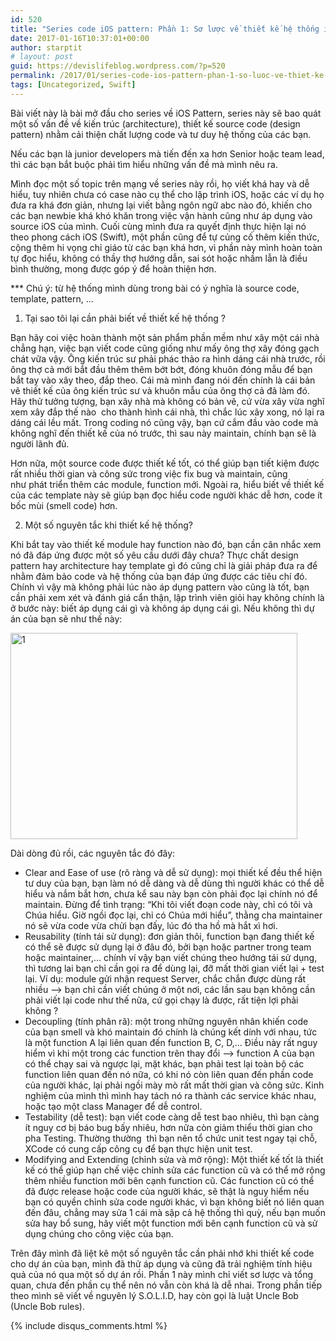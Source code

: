 ```yaml
---
id: 520
title: "Series code iOS pattern: Phần 1: Sơ lược về thiết kế hệ thống iOS"
date: 2017-01-16T10:37:01+00:00
author: starptit
# layout: post
guid: https://devislifeblog.wordpress.com/?p=520
permalink: /2017/01/series-code-ios-pattern-phan-1-so-luoc-ve-thiet-ke-he-thong-ios/
tags: [Uncategorized, Swift]
---
```


Bài viết này là bài mở đầu cho series về iOS Pattern, series này sẽ bao quát một số vấn đề về kiến trúc (architecture), thiết kế source code (design pattern) nhằm cải thiện chất lượng code và tư duy hệ thống của các bạn.

Nếu các bạn là junior developers mà tiến đến xa hơn Senior hoặc team lead, thì các bạn bắt buộc phải tìm hiểu những vấn đề mà mình nêu ra.

Mình đọc một số topic trên mạng về series này rồi, họ viết khá hay và dễ hiểu, tuy nhiên chưa có case nào cụ thể cho lập trình iOS, hoặc các ví dụ họ đưa ra khá đơn giản, nhưng lại viết bằng ngôn ngữ abc nào đó, khiến cho các bạn newbie khá khó khăn trong việc vận hành cũng như áp dụng vào source iOS của mình. Cuối cùng mình đưa ra quyết định thực hiện lại nó theo phong cách iOS (Swift), một phần cũng để tự củng cố thêm kiến thức, cộng thêm hi vọng chỉ giáo từ các bạn khá hơn, vì phần này mình hoàn toàn tự đọc hiểu, không có thầy thợ hướng dẫn, sai sót hoặc nhầm lẫn là điều bình thường, mong được góp ý để hoàn thiện hơn.

\*\*\* Chú ý: từ hệ thống mình dùng trong bài có ý nghĩa là source code, template, pattern, &#8230;

<!--more-->

1. Tại sao tôi lại cần phải biết về thiết kế hệ thống ?

Bạn hãy coi việc hoàn thành một sản phẩm phần mềm như xây một cái nhà chẳng hạn, việc bạn viết code cũng giống như mấy ông thợ xây đóng gạch chát vữa vậy. Ông kiến trúc sư phải phác thảo ra hình dáng cái nhà trước, rồi ông thợ cả mới bắt đầu thêm thêm bớt bớt, đóng khuôn đóng mẫu để bạn bắt tay vào xây theo, đắp theo. Cái mà mình đang nói đến chính là cái bản vẽ thiết kế của ông kiến trúc sư và khuôn mẫu của ông thợ cả đã làm đó. Hãy thử tưởng tượng, bạn xây nhà mà không có bản vẽ, cứ vừa xây vừa nghĩ xem xây đắp thế nào  cho thành hình cái nhà, thì chắc lúc xây xong, nó lại ra dáng cái lều mất. Trong coding nó cũng vậy, bạn cứ cắm đầu vào code mà không nghĩ đến thiết kế của nó trước, thì sau này maintain, chính bạn sẽ là người lãnh đủ.

Hơn nữa, một source code được thiết kế tốt, có thể giúp bạn tiết kiệm được rất nhiều thời gian và công sức trong việc fix bug và maintain, cũng như phát triển thêm các module, function mới. Ngoài ra, hiểu biết về thiết kế của các template này sẽ giúp bạn đọc hiểu code người khác dễ hơn, code ít bốc mùi (smell code) hơn.

2. Một số nguyên tắc khi thiết kế hệ thống?

Khi bắt tay vào thiết kế module hay function nào đó, bạn cần cân nhắc xem nó đã đáp ứng được một số yêu cầu dưới đây chưa? Thực chất design pattern hay architecture hay template gì đó cũng chỉ là giải pháp đưa ra để nhằm đảm bảo code và hệ thống của bạn đáp ứng được các tiêu chí đó. Chính vì vậy mà không phải lúc nào áp dụng pattern vào cũng là tốt, bạn cần phải xem xét và đánh giá cẩn thận, lập trình viên giỏi hay không chính là ở bước này: biết áp dụng cái gì và không áp dụng cái gì. Nếu không thì dự án của bạn sẽ như thế này:

<img class=" size-full wp-image-575 aligncenter" src="https://devislifeblog.files.wordpress.com/2017/01/1.jpg" alt="1" width="459" height="330" srcset="/wp-content/uploads/2017/01/1.jpg 459w, /wp-content/uploads/2017/01/1-300x216.jpg 300w" sizes="(max-width: 459px) 100vw, 459px" />

Dài dòng đủ rồi, các nguyên tắc đó đây:

- Clear and Ease of use (rõ ràng và dễ sử dụng): mọi thiết kế đều thể hiện tư duy của bạn, bạn làm nó dễ dàng và dễ dùng thì người khác có thể dễ hiểu và nắm bắt hơn, chưa kể sau này bạn còn phải đọc lại chính nó để maintain. Đừng để tình trạng: &#8220;Khi tôi viết đoạn code này, chỉ có tôi và Chúa hiểu. Giờ ngồi đọc lại, chỉ có Chúa mới hiểu&#8221;, thằng cha maintainer nó sẽ vừa code vừa chửi bạn đấy, lúc đó tha hồ mà hắt xì hơi.
- Reusability (tính tái sử dụng): đơn giản thôi, function bạn đang thiết kế có thể sẽ được sử dụng lại ở đâu đó, bởi bạn hoặc partner trong team hoặc maintainer,&#8230; chính ví vậy bạn viết chúng theo hướng tái sử dụng, thì tương lai bạn chỉ cần gọi ra để dùng lại, đỡ mất thời gian viết lại + test lại. Ví dụ: module gửi nhận request Server, chắc chắn được dùng rất nhiều &#8211;> bạn chỉ cần viết chúng ở một nơi, các lần sau bạn không cần phải viết lại code như thế nữa, cứ gọi chạy là được, rất tiện lợi phải không ?
- Decoupling (tính phân rã): một trong những nguyên nhân khiến code của bạn smell và khó maintain đó chính là chúng kết dính với nhau, tức là một function A lại liên quan đến function B, C, D,&#8230; Điều này rất nguy hiểm vì khi một trong các function trên thay đổi &#8211;> function A của bạn có thể chạy sai và ngược lại, mặt khác, bạn phải test lại toàn bộ các function liên quan đến nó nữa, có khi nó còn liên quan đến phần code của người khác, lại phải ngồi mày mò rất mất thời gian và công sức. Kinh nghiệm của mình thì mình hay tách nó ra thành các service khác nhau, hoặc tạo một class Manager để dễ control.
- Testability (dễ test): bạn viết code càng dễ test bao nhiêu, thì bạn càng ít nguy cơ bị báo bug bấy nhiêu, hơn nữa còn giảm thiểu thời gian cho pha Testing. Thường thường  thì bạn nên tổ chức unit test ngay tại chỗ, XCode có cung cấp công cụ để bạn thực hiện unit test.
- Modifying and Extending (chỉnh sửa và mở rộng): Một thiết kế tốt là thiết kế có thể giúp hạn chế việc chỉnh sửa các function cũ và có thể mở rộng thêm nhiều function mới bên cạnh function cũ. Các function cũ có thể đã được release hoặc code của người khác, sẽ thật là nguy hiểm nếu bạn có quyền chỉnh sửa code người khác, vì bạn không biết nó liên quan đến đâu, chẳng may sửa 1 cái mà sập cả hệ thống thì quỳ, nếu bạn muốn sửa hay bổ sung, hãy viết một function mới bên cạnh function cũ và sử dụng chúng cho công việc của bạn.

Trên đây mình đã liệt kê một số nguyên tắc cần phải nhớ khi thiết kế code cho dự án của bạn, mình đã thử áp dụng và cũng đã trải nghiệm tính hiệu quả của nó qua một số dự án rồi. Phần 1 này mình chỉ viết sơ lược và tổng quan, chưa đến phần cụ thể nên nó vẫn còn khá là dễ nhai. Trong phần tiếp theo mình sẽ viết về nguyên lý S.O.L.I.D, hay còn gọi là luật Uncle Bob (Uncle Bob rules).


{% include disqus_comments.html %}